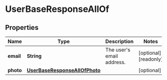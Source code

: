 

# UserBaseResponseAllOf


## Properties

| Name | Type | Description | Notes |
|------------ | ------------- | ------------- | -------------|
|**email** | **String** | The user&#39;s email address. |  [optional] [readonly] |
|**photo** | [**UserBaseResponseAllOfPhoto**](UserBaseResponseAllOfPhoto.md) |  |  [optional] |



